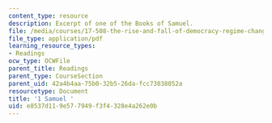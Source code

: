 ```yaml
---
content_type: resource
description: Excerpt of one of the Books of Samuel.
file: /media/courses/17-508-the-rise-and-fall-of-democracy-regime-change-spring-2002/e8537d119e577949f3f4328e4a262e0b_bible.pdf
file_type: application/pdf
learning_resource_types:
- Readings
ocw_type: OCWFile
parent_title: Readings
parent_type: CourseSection
parent_uid: 42a4b4aa-75b0-32b5-26da-fcc73038052a
resourcetype: Document
title: '1 Samuel '
uid: e8537d11-9e57-7949-f3f4-328e4a262e0b
---
```

